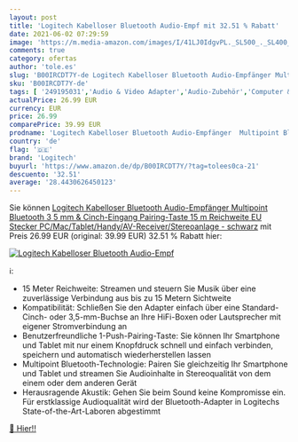 ```yaml
---
layout: post
title: 'Logitech Kabelloser Bluetooth Audio-Empf mit 32.51 % Rabatt'
date: 2021-06-02 07:29:59
image: 'https://m.media-amazon.com/images/I/41LJ0IdgvPL._SL500_._SL400_.jpg'
comments: true
category: ofertas
author: 'tole.es'
slug: 'B00IRCDT7Y-de Logitech Kabelloser Bluetooth Audio-Empfänger Multipoint...'
sku: 'B00IRCDT7Y-de'
tags: [ '249195031','Audio & Video Adapter','Audio-Zubehör','Computer & Zubehör','Computer-Adapter','Elektronik & Foto','Handy','Hifi & Audio','Produkte','Telefon&Funk','Zubehör','logitech', ]
actualPrice: 26.99 EUR
currency: EUR
price: 26.99
comparePrice: 39.99 EUR
prodname: 'Logitech Kabelloser Bluetooth Audio-Empfänger  Multipoint Bluetooth  3 5 mm & Cinch-Eingang  Pairing-Taste  15 m Reichweite  EU Stecker  PC/Mac/Tablet/Handy/AV-Receiver/Stereoanlage - schwarz'
country: 'de'
flag: '🇩🇪'
brand: 'Logitech'
buyurl: 'https://www.amazon.de/dp/B00IRCDT7Y/?tag=tolees0ca-21'
descuento: '32.51'
average: '28.4430626450123'
---
```


Sie können [Logitech Kabelloser Bluetooth Audio-Empfänger  Multipoint Bluetooth  3 5 mm & Cinch-Eingang  Pairing-Taste  15 m Reichweite  EU Stecker  PC/Mac/Tablet/Handy/AV-Receiver/Stereoanlage - schwarz](https://www.amazon.de/dp/B00IRCDT7Y/?tag=tolees0ca-21) mit Preis 26.99 EUR (original: 39.99 EUR) 32.51 % Rabatt hier:

[![Logitech Kabelloser Bluetooth Audio-Empf](https://m.media-amazon.com/images/I/41LJ0IdgvPL._SL500_._SL400_.jpg)](https://www.amazon.de/dp/B00IRCDT7Y/?tag=tolees0ca-21)

ℹ️:

- 15 Meter Reichweite: Streamen und steuern Sie Musik über eine zuverlässige Verbindung aus bis zu 15 Metern Sichtweite
- Kompatibilität: Schließen Sie den Adapter einfach über eine Standard-Cinch- oder 3,5-mm-Buchse an Ihre HiFi-Boxen oder Lautsprecher mit eigener Stromverbindung an
- Benutzerfreundliche 1-Push-Pairing-Taste: Sie können Ihr Smartphone und Tablet mit nur einem Knopfdruck schnell und einfach verbinden, speichern und automatisch wiederherstellen lassen
- Multipoint Bluetooth-Technologie: Pairen Sie gleichzeitig Ihr Smartphone und Tablet und streamen Sie Audioinhalte in Stereoqualität von dem einem oder dem anderen Gerät
- Herausragende Akustik: Gehen Sie beim Sound keine Kompromisse ein. Für erstklassige Audioqualität wird der Bluetooth-Adapter in Logitechs State-of-the-Art-Laboren abgestimmt

[🛒 Hier!!](https://www.amazon.de/dp/B00IRCDT7Y/?tag=tolees0ca-21)
